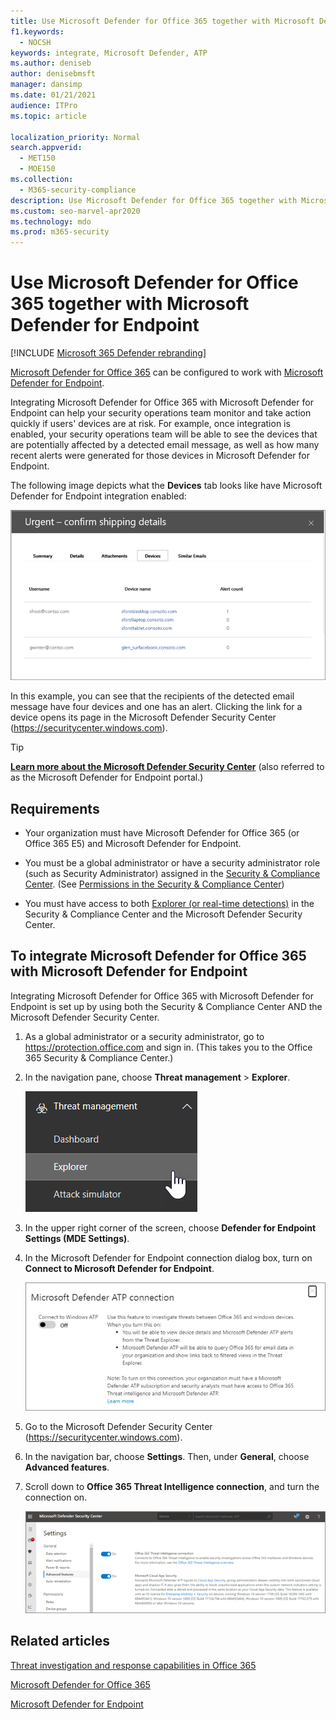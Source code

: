 ```yaml
---
title: Use Microsoft Defender for Office 365 together with Microsoft Defender for Endpoint
f1.keywords: 
  - NOCSH
keywords: integrate, Microsoft Defender, ATP
ms.author: deniseb
author: denisebmsft
manager: dansimp
ms.date: 01/21/2021
audience: ITPro
ms.topic: article

localization_priority: Normal
search.appverid: 
  - MET150
  - MOE150
ms.collection: 
  - M365-security-compliance
description: Use Microsoft Defender for Office 365 together with Microsoft Defender for Endpoint to get more detailed information about threats against your devices and email content.
ms.custom: seo-marvel-apr2020
ms.technology: mdo
ms.prod: m365-security
---
```


# Use Microsoft Defender for Office 365 together with Microsoft Defender for Endpoint

[!INCLUDE [Microsoft 365 Defender rebranding](../includes/microsoft-defender-for-office.md)]


[Microsoft Defender for Office 365](office-365-atp.md) can be configured to work with [Microsoft Defender for Endpoint](https://docs.microsoft.com/windows/security/threat-protection).

Integrating Microsoft Defender for Office 365 with Microsoft Defender for Endpoint can help your security operations team monitor and take action quickly if users' devices are at risk. For example, once integration is enabled, your security operations team will be able to see the devices that are potentially affected by a detected email message, as well as how many recent alerts were generated for those devices in Microsoft Defender for Endpoint.

The following image depicts what the **Devices** tab looks like have Microsoft Defender for Endpoint integration enabled:

![When Microsoft Defender for Endpoint is enabled, you can see a list of devices with alerts.](../../media/fec928ea-8f0c-44d7-80b9-a2e0a8cd4e89.PNG)

In this example, you can see that the recipients of the detected email message have four devices and one has an alert. Clicking the link for a device opens its page in the Microsoft Defender Security Center (<https://securitycenter.windows.com>).

> [!TIP]
> **[Learn more about the Microsoft Defender Security Center](https://docs.microsoft.com/windows/security/threat-protection/microsoft-defender-atp/use)** (also referred to as the Microsoft Defender for Endpoint portal.)

## Requirements

- Your organization must have Microsoft Defender for Office 365 (or Office 365 E5) and Microsoft Defender for Endpoint.

- You must be a global administrator or have a security administrator role (such as Security Administrator) assigned in the [Security & Compliance Center](https://protection.office.com). (See [Permissions in the Security & Compliance Center](permissions-in-the-security-and-compliance-center.md))

- You must have access to both [Explorer (or real-time detections)](threat-explorer.md) in the Security & Compliance Center and the Microsoft Defender Security Center.

## To integrate Microsoft Defender for Office 365 with Microsoft Defender for Endpoint

Integrating Microsoft Defender for Office 365 with Microsoft Defender for Endpoint is set up by using both the Security & Compliance Center AND the Microsoft Defender Security Center.

1. As a global administrator or a security administrator, go to <https://protection.office.com> and sign in. (This takes you to the Office 365 Security & Compliance Center.)

2. In the navigation pane, choose **Threat management** \> **Explorer**.

   ![Explorer in Threat Management menu](../../media/ThreatMgmt-Explorer-nav.png)

3. In the upper right corner of the screen, choose **Defender for Endpoint Settings (MDE Settings)**.

4. In the Microsoft Defender for Endpoint connection dialog box, turn on **Connect to Microsoft Defender for Endpoint**.

   ![Microsoft Defender for Endpoint connection](../../media/Explorer-WDATPConnection-dialog.png)

5. Go to the Microsoft Defender Security Center (<https://securitycenter.windows.com>).

6. In the navigation bar, choose **Settings**. Then, under **General**, choose **Advanced features**.

7. Scroll down to **Office 365 Threat Intelligence connection**, and turn the connection on.

   ![Office 365 threat intelligence connection](../../media/mdatp-oatptoggle.png)

## Related articles

[Threat investigation and response capabilities in Office 365](office-365-ti.md)

[Microsoft Defender for Office 365](office-365-atp.md)

[Microsoft Defender for Endpoint](https://docs.microsoft.com/windows/security/threat-protection)
